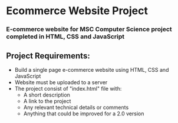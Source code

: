 # Ecommerce Website Project
### E-commerce website for MSC Computer Science project completed in HTML, CSS and JavaScript

## Project Requirements:
- Build a single page e-commerce website using HTML, CSS and JavaScript
- Website must be uploaded to a server
- The project consist of  "index.html" file with: 
  - A short description 
  - A link to the project 
  - Any relevant technical details or comments 
  - Anything that could be improved for a 2.0 version
